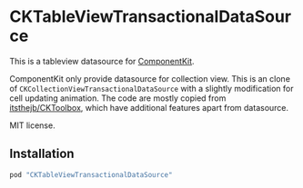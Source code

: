 # CKTableViewTransactionalDataSource

This is a tableview datasource for [ComponentKit](https://github.com/facebook/componentkit).

ComponentKit only provide datasource for collection view. This is an clone of `CKCollectionViewTransactionalDataSource` with a slightly modification for cell updating animation.
The code are mostly copied from [itsthejb/CKToolbox](https://github.com/itsthejb/CKToolbox), which have additional features apart from datasource.

MIT license.

## Installation

```ruby
pod "CKTableViewTransactionalDataSource"
```
